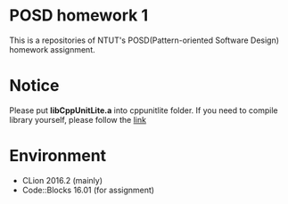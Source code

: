 # POSD homework 1

This is a repositories of NTUT's POSD(Pattern-oriented Software Design) homework assignment.


# Notice
Please put **libCppUnitLite.a** into cppunitlite folder.
If you need to compile library yourself, please follow the [link](https://github.com/smikes/CppUnitLite)

# Environment
* CLion 2016.2 (mainly)
* Code::Blocks 16.01 (for assignment)
